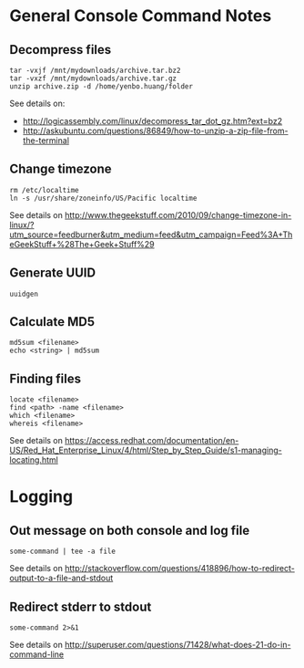 # General Console Command Notes

## Decompress files

    tar -vxjf /mnt/mydownloads/archive.tar.bz2
    tar -vxzf /mnt/mydownloads/archive.tar.gz
    unzip archive.zip -d /home/yenbo.huang/folder

See details on:
* <http://logicassembly.com/linux/decompress_tar_dot_gz.htm?ext=bz2>
* <http://askubuntu.com/questions/86849/how-to-unzip-a-zip-file-from-the-terminal>

## Change timezone

    rm /etc/localtime
    ln -s /usr/share/zoneinfo/US/Pacific localtime

See details on <http://www.thegeekstuff.com/2010/09/change-timezone-in-linux/?utm_source=feedburner&utm_medium=feed&utm_campaign=Feed%3A+TheGeekStuff+%28The+Geek+Stuff%29>

## Generate UUID

    uuidgen

## Calculate MD5

    md5sum <filename>
    echo <string> | md5sum

## Finding files

    locate <filename>
    find <path> -name <filename>
    which <filename>
    whereis <filename>

See details on <https://access.redhat.com/documentation/en-US/Red_Hat_Enterprise_Linux/4/html/Step_by_Step_Guide/s1-managing-locating.html>

# Logging

## Out message on both console and log file

    some-command | tee -a file

See details on <http://stackoverflow.com/questions/418896/how-to-redirect-output-to-a-file-and-stdout>

## Redirect stderr to stdout

    some-command 2>&1

See details on <http://superuser.com/questions/71428/what-does-21-do-in-command-line>
